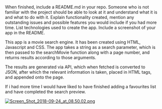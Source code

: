 When finished, include a README.md in your repo. Someone who is not familiar with the project should be able to look at it and understand what it is and what to do with it. Explain functionality created, mention any outstanding issues and possible features you would include if you had more time. List technologies used to create the app. Include a screenshot of your app in the README.

This app is a movie search engine. It has been created using HTML, Javascript and CSS. The app takes a string as a search parameter, which is then passed to the searchMovie function along with a page number, and returns results according to those arguments.

The results are generated via API, which when fetched is converted to JSON, after which the relevant information is taken, placed in HTML tags, and appended onto the page.

If i had more time I would have liked to have finished adding a favourites list and have completed the search preview.

[![Screen_Shot_2018-09-24_at_08.50.02.png](https://i.postimg.cc/RCRf1HkY/Screen_Shot_2018-09-24_at_08.50.02.png)](https://postimg.cc/BtjX4XQ5)
